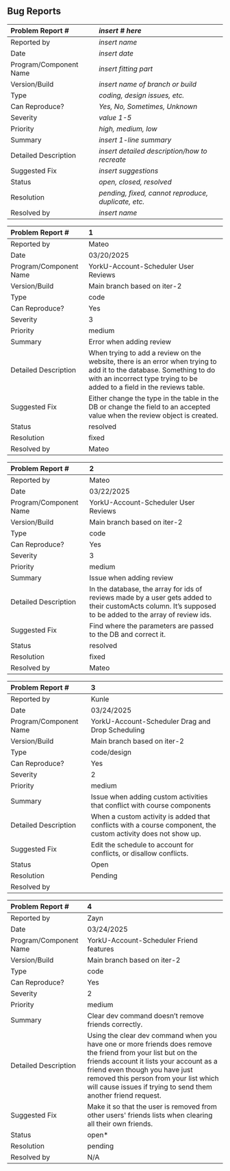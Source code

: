 ## Bug Reports

| Problem Report # | *insert # here* |
| :--------------       | :---------      |
| Reported by | *insert name* |
| Date | *insert date* |
| Program/Component Name | *insert fitting part* |
| Version/Build | *insert name of branch or build* |
| Type | *coding, design issues, etc.* |
| Can Reproduce? | *Yes, No, Sometimes, Unknown* |
| Severity | *value 1-5* |
| Priority | *high, medium, low* |
| Summary | *insert 1-line summary* |
| Detailed Description | *insert detailed description/how to recreate* |
| Suggested Fix | *insert suggestions* |
| Status | *open, closed, resolved* |
| Resolution | *pending, fixed, cannot reproduce, duplicate, etc.* |
| Resolved by | *insert name* |

| Problem Report # | 1 |
| :--------------       | :---------      |
| Reported by | Mateo |
| Date | 03/20/2025 |
| Program/Component Name | YorkU-Account-Scheduler User Reviews |
| Version/Build | Main branch based on iter-2 |
| Type | code |
| Can Reproduce? | Yes |
| Severity | 3 |
| Priority | medium |
| Summary | Error when adding review |
| Detailed Description | When trying to add a review on the website, there is an error when trying to add it to the database. Something to do with an incorrect type trying to be added to a field in the reviews table. |
| Suggested Fix | Either change the type in the table in the DB or change the field to an accepted value when the review object is created. |
| Status | resolved |
| Resolution | fixed |
| Resolved by | Mateo |

| Problem Report # | 2 |
| :--------------       | :---------      |
| Reported by | Mateo |
| Date | 03/22/2025 |
| Program/Component Name | YorkU-Account-Scheduler User Reviews |
| Version/Build | Main branch based on iter-2 |
| Type | code |
| Can Reproduce? | Yes |
| Severity | 3 |
| Priority | medium |
| Summary | Issue when adding review |
| Detailed Description | In the database, the array for ids of reviews made by a user gets added to their customActs column. It’s supposed to be added to the array of review ids. |
| Suggested Fix | Find where the parameters are passed to the DB and correct it. |
| Status | resolved |
| Resolution | fixed |
| Resolved by | Mateo |


| Problem Report # | 3 |
| :--------------       | :---------      |
| Reported by | Kunle |
| Date | 03/24/2025 |
| Program/Component Name | YorkU-Account-Scheduler Drag and Drop Scheduling |
| Version/Build | Main branch based on iter-2 |
| Type | code/design |
| Can Reproduce? | Yes |
| Severity | 2 |
| Priority | medium |
| Summary | Issue when adding custom activities that conflict with course components |
| Detailed Description | When a custom activity is added that conflicts with a course component, the custom activity does not show up. |
| Suggested Fix | Edit the schedule to account for conflicts, or disallow conflicts. |
| Status | Open |
| Resolution | Pending |
| Resolved by |  |


| Problem Report # | 4 |
| :--------------       | :---------      |
| Reported by | Zayn |
| Date | 03/24/2025 |
| Program/Component Name | YorkU-Account-Scheduler Friend features |
| Version/Build | Main branch based on iter-2 |
| Type | code |
| Can Reproduce? | Yes |
| Severity | 2 |
| Priority | medium |
| Summary | Clear dev command doesn’t remove friends correctly. |
| Detailed Description | Using the clear dev command when you have one or more friends does remove the friend from your list but on the friends account it lists your account as a friend even though you have just removed this person from your list which will cause issues if trying to send them another friend request. |
| Suggested Fix | Make it so that the user is removed from other users' friends lists when clearing all their own friends. |
| Status | open*|
| Resolution | pending |
| Resolved by | N/A |

